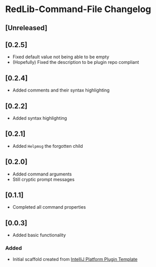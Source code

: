 <!-- Keep a Changelog guide -> https://keepachangelog.com -->

# RedLib-Command-File Changelog

## [Unreleased]
## [0.2.5]
- Fixed default value not being able to be empty
- (Hopefully) Fixed the description to be plugin repo compliant
## [0.2.4]
- Added comments and their syntax highlighting
## [0.2.2]
- Added syntax highlighting
## [0.2.1]
- Added `Helpmsg` the forgotten child
## [0.2.0]
- Added command arguments
- Still cryptic prompt messages
## [0.1.1]
- Completed all command properties
## [0.0.3]
- Added basic functionality
### Added
- Initial scaffold created from [IntelliJ Platform Plugin Template](https://github.com/JetBrains/intellij-platform-plugin-template)
